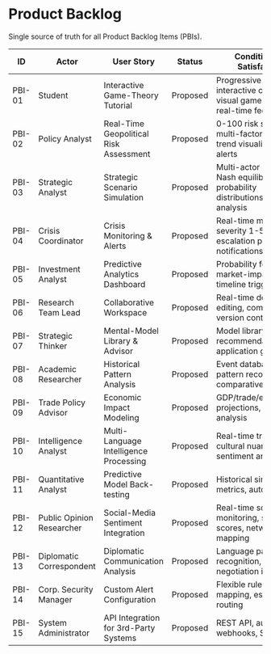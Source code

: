 # Product Backlog

Single source of truth for all Product Backlog Items (PBIs).

| ID | Actor | User Story | Status | Conditions of Satisfaction |
|----|-------|------------|--------|----------------------------|
| PBI-01 | Student | Interactive Game-Theory Tutorial | Proposed | Progressive levels, interactive calculator, visual game-trees, real-time feedback |
| PBI-02 | Policy Analyst | Real-Time Geopolitical Risk Assessment | Proposed | 0-100 risk score, multi-factor analysis, trend visualisation, alerts |
| PBI-03 | Strategic Analyst | Strategic Scenario Simulation | Proposed | Multi-actor modelling, Nash equilibrium, probability distributions, sensitivity analysis |
| PBI-04 | Crisis Coordinator | Crisis Monitoring & Alerts | Proposed | Real-time monitoring, severity 1-5, escalation potential, notifications |
| PBI-05 | Investment Analyst | Predictive Analytics Dashboard | Proposed | Probability forecasts, market-impact scores, timeline triggers |
| PBI-06 | Research Team Lead | Collaborative Workspace | Proposed | Real-time document editing, commenting, version control |
| PBI-07 | Strategic Thinker | Mental-Model Library & Advisor | Proposed | Model library, AI recommendations, application guidance |
| PBI-08 | Academic Researcher | Historical Pattern Analysis | Proposed | Event database, pattern recognition, comparative tools |
| PBI-09 | Trade Policy Advisor | Economic Impact Modeling | Proposed | GDP/trade/employment projections, sector analysis |
| PBI-10 | Intelligence Analyst | Multi-Language Intelligence Processing | Proposed | Real-time translation, cultural nuance, sentiment analysis |
| PBI-11 | Quantitative Analyst | Predictive Model Back-testing | Proposed | Historical simulation, metrics, auto-retrain |
| PBI-12 | Public Opinion Researcher | Social-Media Sentiment Integration | Proposed | Real-time social monitoring, sentiment scores, network mapping |
| PBI-13 | Diplomatic Correspondent | Diplomatic Communication Analysis | Proposed | Language pattern recognition, negotiation inference |
| PBI-14 | Corp. Security Manager | Custom Alert Configuration | Proposed | Flexible rules, asset mapping, escalation routing |
| PBI-15 | System Administrator | API Integration for 3rd-Party Systems | Proposed | REST API, auth, webhooks, SDKs |

